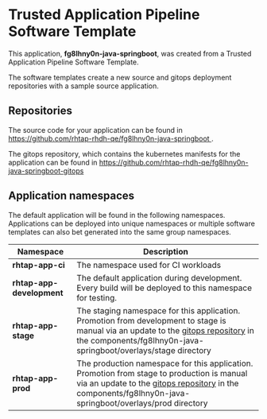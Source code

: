 # Trusted Application Pipeline Software Template

This application, **fg8lhny0n-java-springboot**, was created from a Trusted Application Pipeline Software Template.

The software templates create a new source and gitops deployment repositories with a sample source application. 

## Repositories

The source code for your application can be found in [https://github.com/rhtap-rhdh-qe/fg8lhny0n-java-springboot ](https://github.com/rhtap-rhdh-qe/fg8lhny0n-java-springboot ).
 
The gitops repository, which contains the kubernetes manifests for the application can be found in 
[https://github.com/rhtap-rhdh-qe/fg8lhny0n-java-springboot-gitops ](https://github.com/rhtap-rhdh-qe/fg8lhny0n-java-springboot-gitops ) 

## Application namespaces 

The default application will be found in the following namespaces. Applications can be deployed into unique namespaces or multiple software templates can also bet generated into the same group namespaces.  

|  Namespace   |  Description   |  
| -------- | -------- |
| **rhtap-app-ci** | The namespace used for CI workloads |
| **rhtap-app-development** | The default application during development. Every build will be deployed to this namespace for testing. |
| **rhtap-app-stage** | The staging namespace for this application. Promotion from development to stage is manual via an update to the [gitops repository](https://github.com/rhtap-rhdh-qe/fg8lhny0n-java-springboot-gitops ) in the components/fg8lhny0n-java-springboot/overlays/stage directory |
| **rhtap-app-prod** | The production namespace for this application. Promotion from stage to production is manual via an update to the [gitops repository](https://github.com/rhtap-rhdh-qe/fg8lhny0n-java-springboot-gitops ) in the components/fg8lhny0n-java-springboot/overlays/prod directory |